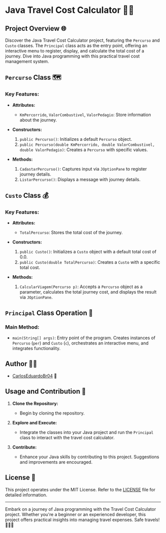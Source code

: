 # Java Travel Cost Calculator 🚗💸

## Project Overview 🌐

Discover the Java Travel Cost Calculator project, featuring the `Percurso` and `Custo` classes. The `Principal` class acts as the entry point, offering an interactive menu to register, display, and calculate the total cost of a journey. Dive into Java programming with this practical travel cost management system.

## `Percurso` Class 🗺️

### Key Features:

- **Attributes:**
  - `KmPercorrido`, `ValorCombustivel`, `ValorPedagio`: Store information about the journey.

- **Constructors:**
  1. `public Percurso()`: Initializes a default `Percurso` object.
  2. `public Percurso(double KmPercorrido, double ValorCombustivel, double ValorPedagio)`: Creates a `Percurso` with specific values.

- **Methods:**
  1. `CadastarPercurso()`: Captures input via `JOptionPane` to register journey details.
  2. `ListarPercurso()`: Displays a message with journey details.

## `Custo` Class 💰

### Key Features:

- **Attributes:**
  - `TotalPercurso`: Stores the total cost of the journey.

- **Constructors:**
  1. `public Custo()`: Initializes a `Custo` object with a default total cost of 0.0.
  2. `public Custo(double TotalPercurso)`: Creates a `Custo` with a specific total cost.

- **Methods:**
  1. `CalcularViagem(Percurso p)`: Accepts a `Percurso` object as a parameter, calculates the total journey cost, and displays the result via `JOptionPane`.

## `Principal` Class Operation 🚀

### Main Method:

- `main(String[] args)`: Entry point of the program. Creates instances of `Percurso` (`per`) and `Custo` (`c`), orchestrates an interactive menu, and integrates functionality.

## Author 👨‍💻

- [CarlosEduardoBr04](https://github.com/CarlosEduardoBr04) 🚀

## Usage and Contribution 🤝

1. **Clone the Repository:**
   - Begin by cloning the repository.

2. **Explore and Execute:**
   - Integrate the classes into your Java project and run the `Principal` class to interact with the travel cost calculator.

3. **Contribute:**
   - Enhance your Java skills by contributing to this project. Suggestions and improvements are encouraged.

## License 📜

This project operates under the MIT License. Refer to the [LICENSE](LICENSE) file for detailed information.

---

Embark on a journey of Java programming with the Travel Cost Calculator project. Whether you're a beginner or an experienced developer, this project offers practical insights into managing travel expenses. Safe travels! 🚗💸🌐
